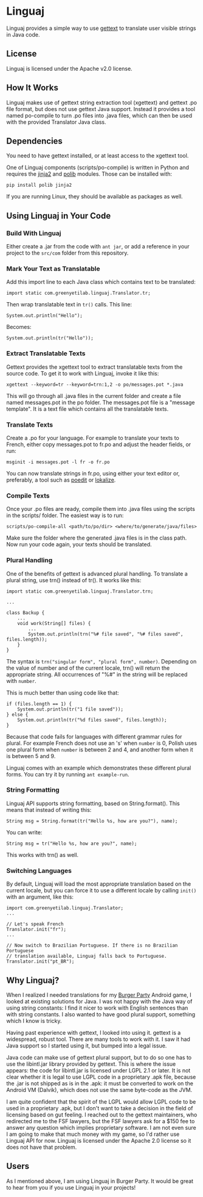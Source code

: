Linguaj
=======

Linguaj provides a simple way to use [gettext][] to translate user visible
strings in Java code.

[gettext]: http://www.gnu.org/software/gettext/

## License

Linguaj is licensed under the Apache v2.0 license.

## How It Works

Linguaj makes use of gettext string extraction tool (xgettext) and gettext .po
file format, but does not use gettext Java support. Instead it provides a tool
named po-compile to turn .po files into .java files, which can then be used with
the provided Translator Java class.

## Dependencies

You need to have gettext installed, or at least access to the xgettext tool.

One of Linguaj components (scripts/po-compile) is written in Python and requires
the [jinja2][] and [polib][] modules. Those can be installed with:

    pip install polib jinja2

If you are running Linux, they should be available as packages as well.

[jinja2]: http://jinja.pocoo.org/docs/
[polib]: http://polib.readthedocs.org/en/latest/index.html

## Using Linguaj in Your Code

### Build With Linguaj

Either create a .jar from the code with `ant jar`, or add a reference in your
project to the `src/com` folder from this repository.

### Mark Your Text as Translatable

Add this import line to each Java class which contains text to be translated:

    import static com.greenyetilab.linguaj.Translator.tr;

Then wrap translatable text in `tr()` calls. This line:

    System.out.println("Hello");

Becomes:

    System.out.println(tr("Hello"));

### Extract Translatable Texts

Gettext provides the xgettext tool to extract translatable texts from the source
code. To get it to work with Linguaj, invoke it like this:

    xgettext --keyword=tr --keyword=trn:1,2 -o po/messages.pot *.java

This will go through all .java files in the current folder and create a file
named messages.pot in the po folder. The messages.pot file is a "message
template". It is a text file which contains all the translatable texts.

### Translate Texts

Create a .po for your language. For example to translate your texts to French,
either copy messages.pot to fr.po and adjust the header fields, or run:

    msginit -i messages.pot -l fr -o fr.po

You can now translate strings in fr.po, using either your text editor or,
preferably, a tool such as [poedit][] or [lokalize][].

[poedit]: http://poedit.net/
[lokalize]: http://userbase.kde.org/Lokalize

### Compile Texts

Once your .po files are ready, compile them into .java files using the scripts
in the scripts/ folder. The easiest way is to run:

    scripts/po-compile-all <path/to/po/dir> <where/to/generate/java/files>

Make sure the folder where the generated .java files is in the class path. Now
run your code again, your texts should be translated.

### Plural Handling

One of the benefits of gettext is advanced plural handling. To translate a
plural string, use trn() instead of tr(). It works like this:

    import static com.greenyetilab.linguaj.Translator.trn;

    ...

    class Backup {
        ...
        void work(String[] files) {
            ...
            System.out.println(trn("%# file saved", "%# files saved", files.length));
        }
    }

The syntax is `trn("singular form", "plural form", number)`. Depending on the
value of number and of the current locale, trn() will return the appropriate
string. All occurrences of "%#" in the string will be replaced with `number`.

This is much better than using code like that:

    if (files.length == 1) {
        System.out.println(tr("1 file saved"));
    } else {
        System.out.println(tr("%d files saved", files.length));
    }

Because that code fails for languages with different grammar rules for plural.
For example French does not use an 's' when `number` is 0, Polish uses one
plural form when `number` is between 2 and 4, and another form when it is
between 5 and 9.

Linguaj comes with an example which demonstrates these different plural forms.
You can try it by running `ant example-run`.

### String Formatting

Linguaj API supports string formatting, based on String.format(). This means
that instead of writing this:

    String msg = String.format(tr("Hello %s, how are you?"), name);

You can write:

    String msg = tr("Hello %s, how are you?", name);

This works with trn() as well.

### Switching Languages

By default, Linguaj will load the most appropriate translation based on the
current locale, but you can force it to use a different locale by calling
`init()` with an argument, like this:

    import com.greenyetilab.linguaj.Translator;
    ...

    // Let's speak French
    Translator.init("fr");
    ...

    // Now switch to Brazilian Portuguese. If there is no Brazilian Portuguese
    // translation available, Linguaj falls back to Portuguese.
    Translator.init("pt_BR");

## Why Linguaj?

When I realized I needed translations for my [Burger Party][bp] Android game, I
looked at existing solutions for Java. I was not happy with the Java way of
using string constants: I find it nicer to work with English sentences than with
string constants. I also wanted to have good plural support, something which I
know is tricky.

Having past experience with gettext, I looked into using it. gettext is a
widespread, robust tool. There are many tools to work with it. I saw it had
Java support so I started using it, but bumped into a legal issue.

Java code can make use of gettext plural support, but to do so one has to use
the libintl.jar library provided by gettext. This is where the issue appears:
the code for libintl.jar is licensed under LGPL 2.1 or later. It is not clear
whether it is legal to use LGPL code in a proprietary .apk file, because the
.jar is not shipped as is in the .apk: it must be converted to work on the
Android VM (Dalvik), which does not use the same byte-code as the JVM.

I am quite confident that the spirit of the LGPL would allow LGPL code to be
used in a proprietary .apk, but I don't want to take a decision in the field of
licensing based on gut feeling. I reached out to the gettext maintainers, who
redirected me to the FSF lawyers, but the FSF lawyers ask for a $150 fee to
answer any question which implies proprietary software. I am not even sure I am
going to make that much money with my game, so I'd rather use Linguaj API for
now. Linguaj is licensed under the Apache 2.0 license so it does not have that
problem.

## Users

As I mentioned above, I am using Linguaj in Burger Party. It would be great to
hear from you if you use Linguaj in your projects!

[bp]: http://greenyetilab.com/burgerparty

